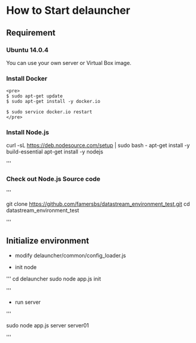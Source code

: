 # How to Start delauncher

## Requirement

### Ubuntu 14.0.4

You can use your own server or Virtual Box image.

### Install Docker

	<pre>
	$ sudo apt-get update
	$ sudo apt-get install -y docker.io

	$ sudo service docker.io restart
	</pre>

### Install Node.js


curl -sL https://deb.nodesource.com/setup | sudo bash -
apt-get install -y build-essential
apt-get install -y nodejs

'''

### Check out Node.js Source code

'''

git clone https://github.com/famersbs/datastream_environment_test.git
cd datastream_environment_test

'''

## Initialize environment

* modify delauncher/common/config_loader.js

* init node

'''
cd delauncher
sudo node app.js init

'''

* run server

'''

sudo node app.js server server01

'''